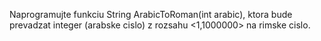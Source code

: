
Naprogramujte funkciu String ArabicToRoman(int arabic), ktora bude prevadzat integer (arabske cislo) z rozsahu <1,1000000> na rimske cislo.